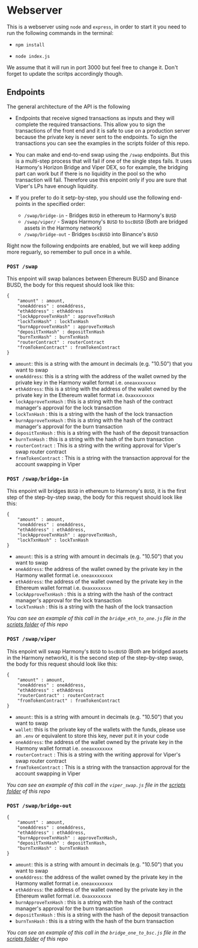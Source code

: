 # Webserver

This is a webserver using `node` and `express`, in order to start it you need to run the following commands in the terminal:

* `npm install`

* `node index.js`

We assume that it will run in port 3000 but feel free to change it. Don't forget to update the scritps accordingly though.

## Endpoints

The general architecture of the API is the following

- Endpoints that receive signed transactions as inputs and they will complete the required transactions. This allow you to sign the transactions of the front end and it is safe to use on a production server because the private key is never sent to the endpoints. To sign the transactions you can see the examples in the scripts folder of this repo.

- You can make and end-to-end swap using the `/swap` endpoints. But this is a multi-step process that will fail if one of the single steps fails. It uses Harmony's Horizon Bridge and Viper DEX, so for example, the bridging part can work but if there is no liquidity in the pool so the who transaction will fail. Therefore use this enpoint only if you are sure that Viper's LPs have enough liquidity.

- If you prefer to do it setp-by-step, you should use the following end-points in the specified order:

    - `/swap/bridge-in` - Bridges `BUSD` in ethereum to Harmony's `BUSD`
    - `/swap/viper/` - Swaps Harmony's `BUSD` to `bscBUSD` (Both are bridged assets in the Harmony network)
    - `/swap/bridge-out` - Bridges `bscBUSD` into Binance's `BUSD`

Right now the following endpoints are enabled, but we will keep adding more reguarly, so remember to pull once in a while.

### **`POST /swap`** 

This enpoint will swap balances between Ethereum BUSD and Binance BUSD, the body for this request should look like this:


```
{
    "amount" : amount,
    "oneAddress" : oneAddress,
    "ethAddress" : ethAddress
    "lockApproveTxnHash" : approveTxnHash
    "lockTxnHash" : lockTxnHash
    "burnApproveTxnHash" : approveTxnHash
    "depositTxnHash" : depositTxnHash
    "burnTxnHash" : burnTxnHash
    "routerContract" : routerContract
    "fromTokenContract" : fromTokenContract
}
```

- `amount`: this is a string with the amount in decimals (e.g. "10.50") that you want to swap
- `oneAddress`: this is a string with the address of the wallet owned by the private key in the Harmony wallet format i.e. `oneaxxxxxxxx`
- `ethAddress`: this is a string with the address of the wallet owned by the private key in the Ethereum wallet format i.e. `Oxaxxxxxxxx`
- `lockApproveTxnHash` : this is a string with the hash of the contract manager's approval for the lock transaction
- `lockTxnHash` : this is a string with the hash of the lock transaction
- `burnApproveTxnHash` : this is a string with the hash of the contract manager's approval for the burn transaction
- `depositTxnHash` : this is a string with the hash of the deposit transaction
- `burnTxnHash` : this is a string with the hash of the burn transaction
- `routerContract` : This is a string with the writing approval for Viper's swap router contract
- `fromTokenContract` : This is a string with the transaction approval for the account swapping in Viper

### **`POST /swap/bridge-in`** 

This enpoint will bridges `BUSD` in ethereum to Harmony's `BUSD`, it is the first step of the step-by-step swap, the body for this request should look like this:


```
{
    "amount" : amount,
    "oneAddress" : oneAddress,
    "ethAddress" : ethAddress,
    "lockApproveTxnHash" : approveTxnHash,
    "lockTxnHash" : lockTxnHash
}
```

- `amount`: this is a string with amount in decimals (e.g. "10.50") that you want to swap
- `oneAddress`: the address of the wallet owned by the private key in the Harmony wallet format i.e. `oneaxxxxxxxx`
- `ethAddress`: the address of the wallet owned by the private key in the Ethereum wallet format i.e. `Oxaxxxxxxxx`
- `lockApproveTxnHash` : this is a string with the hash of the contract manager's approval for the lock transaction
- `lockTxnHash` : this is a string with the hash of the lock transaction

_You can see an example of this call in the `bridge_eth_to_one.js` file in the [scripts folder](https://github.com/harmony-one/crosschain-api/tree/main/scripts) of this repo_

### **`POST /swap/viper`**
  
This enpoint will swap Harmony's `BUSD` to `bscBUSD` (Both are bridged assets in the Harmony network), it is the second step of the step-by-step swap, the body for this request should look like this:

```
{
    "amount" : amount,
    "oneAddress" : oneAddress,
    "ethAddress" : ethAddress
    "routerContract" : routerContract
    "fromTokenContract" : fromTokenContract
}
```

- `amount`: this is a string with amount in decimals (e.g. "10.50") that you want to swap
- `wallet`: this is the private key of the wallets with the funds, please use an `.env` or equivalent to store this key, never put it in your code
- `oneAddress`: the address of the wallet owned by the private key in the Harmony wallet format i.e. `oneaxxxxxxxx`
- `routerContract` : This is a string with the writing approval for Viper's swap router contract
- `fromTokenContract` : This is a string with the transaction approval for the account swapping in Viper

_You can see an example of this call in the `viper_swap.js` file in the [scripts folder](https://github.com/harmony-one/crosschain-api/tree/main/scripts) of this repo_

### **`POST /swap/bridge-out`** 
  
```
{
    "amount" : amount,
    "oneAddress" : oneAddress,
    "ethAddress" : ethAddress,
    "burnApproveTxnHash" : approveTxnHash,
    "depositTxnHash" : depositTxnHash,
    "burnTxnHash" : burnTxnHash
}
```

- `amount`: this is a string with amount in decimals (e.g. "10.50") that you want to swap
- `oneAddress`: the address of the wallet owned by the private key in the Harmony wallet format i.e. `oneaxxxxxxxx`
- `ethAddress`: the address of the wallet owned by the private key in the Ethereum wallet format i.e. `Oxaxxxxxxxx`
- `burnApproveTxnHash` : this is a string with the hash of the contract manager's approval for the burn transaction
- `depositTxnHash` : this is a string with the hash of the deposit transaction
- `burnTxnHash` : this is a string with the hash of the burn transaction

_You can see an example of this call in the `bridge_one_to_bsc.js` file in the [scripts folder](https://github.com/harmony-one/crosschain-api/tree/main/scripts) of this repo_


